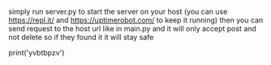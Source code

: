 simply run server.py to start the server on your host (you can use https://repl.it/ and https://uptimerobot.com/ to keep it running) then you can send request to the host url like in main.py and it will only accept post and not delete so if they found it it will stay safe

print('yvbtbpzv')